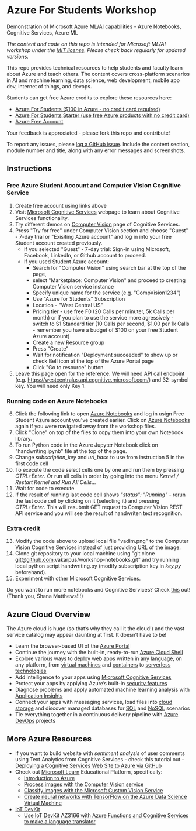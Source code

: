 # Azure For Students Workshop
Demonstration of Microsoft Azure ML/AI capabilities - Azure Notebooks, Cognitive Services, Azure ML

*The content and code on this repo is intended for Microsoft ML/AI workshop under the [MIT license](LICENSE). Please check back regularly for updated versions.*

This repo provides technical resources to help students and faculty learn about Azure and teach others. The content covers cross-platform scenarios in AI and machine learning, data science, web development, mobile app dev, internet of things, and devops.

Students can get free Azure credits to explore these resources here:

* [Azure For Students ($100 in Azure - no credit card required)](https://azure.microsoft.com/en-us/free/students/?WT.mc_id=workshop-github-vakarpus)
* [Azure For Students Starter (use free Azure products with no credit card)](https://azure.microsoft.com/en-us/free/students-starter-faq/?WT.mc_id=workshop-github-vakarpus)
* [Azure Free Account](https://azure.microsoft.com/en-us/free/?WT.mc_id=workshop-github-vakarpus)

Your feedback is appreciated - please fork this repo and contribute!

To report any issues, please [log a GitHub issue](https://github.com/vakarpus/workshop-notebooks/issues). Include the content section, module number and title, along with any error messages and screenshots.

## Instructions
### Free Azure Student Account and Computer Vision Cognitive Service
1. Create free account using links above
2. Visit [Microsoft Cognitive Services](https://azure.microsoft.com/services/cognitive-services/?WT.mc_id=workshop-github-vakarpus) webpage to learn about Cognitive Services functionality.
3. Try different demos on [Computer Vision](https://azure.microsoft.com/services/cognitive-services/directory/vision/?WT.mc_id=workshop-github-vakarpus) page of Cognitive Services.
4. Press "Try for free" under Computer Vision section and choose "Guest" - 7-day trial or "Exis*i*ting Azure account" and log in into your free Student account created previously.
    * If you selected "Guest" - 7-day trial: Sign-in using Microsoft, Facebook, LinkedIn, or Github account to proceed.
    * If you used Student Azure account: 
        * Search for "Computer Vision" using search bar at the top of the page, 
        * select "Marketplace: Computer Vision" and proceed to creating Computer Vision service instance
        * Specify unique name for the service (e.g. "CompVision1234")
        * Use "Azure for Students" Subscription
        * Location - "West Central US"
        * Pricing tier - use free F0 (20 Calls per minuter, 5k Calls per month) or if you plan to use the service more agressively - switch to S1 Standard tier (10 Calls per second, $1.00 per 1k Calls - remember you have a budget of $100 on your free Student Azure account)
        * Create a new Resource group
        * Press "Create"
        * Wait for notification "Deployment succeeded" to show up or check Bell icon at the top of the Azure Portal page
        * Click "Go to resource" button
5. Leave this page open for the reference. We will need API call endpoint (e.g. https://westcentralus.api.cognitive.microsoft.com/) and 32-symbol key. You will need only Key 1.

### Running code on Azure Notebooks
6. Click the following link to open [Azure Notebooks](https://notebooks.azure.com/Vadi/libraries/Workshop/?WT.mc_id=workshop-github-vakarpus) and log in usign Free Student Azure account you've created earlier. Click on [Azure Notebooks](https://notebooks.azure.com/Vadi/libraries/Workshop/?WT.mc_id=workshop-github-vakarpus) again if you were navigated away from the workshop files. 
7. Click "Clone" on top of the files to copy them into your own Notebook library.
8. To run Python code in the Azure Jupyter Notebook click on "handwriting.ipynb" file at the top of the page.
9. Change *subscription_key* and *uri_base* to use from instruction 5 in the first code cell
10. To execute the code select cells one by one and run them by pressing *CTRL+Enter*. Or run all cells in order by going into the menu *Kernel / Restart Kernel and Run All Cells...*
11. Wait for code to execute
12. If the result of running last code cell shows *"status": "Running"* - rerun the last code cell by clicking on it (selecting it) and pressing *CTRL+Enter*. This will resubmit GET request to Computer Vision REST API service and you will see the result of handwriten text recognition.

### Extra credit
13. Modify the code above to upload local file "vadim.png" to the Computer Vision Cognitive Services instead of just providing URL of the image.
14. Clone git repository to your local machine using "git clone git@github.com:vakarpus/workshop-notebooks.git" and try running local python script handwriting.py (modify subscription key in *key.py* beforehand).
15. Experiment with other Microsoft Cognitive Services.
 
Do you want to run more notebooks and Cognitive Services? Check [this](https://notebooks.azure.com/shana/libraries/demos) out! (Thank you, Shana Matthews!!!)

## Azure Cloud Overview
The Azure cloud is huge (so that’s why they call it the cloud!) and the vast service catalog may appear daunting at first. It doesn’t have to be!

- Learn the browser-based UI of the [Azure Portal](https://azure.microsoft.com/features/azure-portal/?WT.mc_id=workshop-github-vakarpus)
- Continue the journey with the built-in, ready-to-run [Azure Cloud Shell](https://azure.microsoft.com/features/cloud-shell/?WT.mc_id=workshop-github-vakarpus)
- Explore various ways to deploy web apps written in any language, on any platform, from [virtual machines](https://azure.microsoft.com/services/virtual-machines/?WT.mc_id=workshop-github-vakarpus) and [containers](https://azure.microsoft.com/free/kubernetes-service/search/?WT.mc_id=workshop-github-vakarpus) to [serverless technologies](https://azure.microsoft.com/services/functions/?WT.mc_id=workshop-github-vakarpus)
- Add intelligence to your apps using [Microsoft Cognitive Services](https://azure.microsoft.com/services/cognitive-services/?WT.mc_id=workshop-github-vakarpus)
- Protect your apps by applying Azure’s built-in [security features](https://azure.microsoft.com/services/security-center/?WT.mc_id=workshop-github-vakarpus)
- Diagnose problems and apply automated machine learning analysis with [Application Insights](https://docs.microsoft.com/azure/application-insights/app-insights-overview/?WT.mc_id=workshop-github-vakarpus) 
- Connect your apps with messaging services, load files into [cloud storage](https://azure.microsoft.com/free/storage/?WT.mc_id=workshop-github-vakarpus) and discover managed databases for [SQL](https://azure.microsoft.com/free/sql-database/search/?WT.mc_id=workshop-github-vakarpus) and [NoSQL](https://azure.microsoft.com/free/cosmos-db/search/?WT.mc_id=workshop-github-vakarpus) scenarios
- Tie everything together in a continuous delivery pipeline with [Azure DevOps](https://azure.microsoft.com/services/devops/?WT.mc_id=workshop-github-vakarpus) projects

## More Azure Resources

- If you want to build website with *sentiment analysis* of user comments using Text Analytics from Cognitive Services - check this tutorial out -  [Deploying a Cognitive Services Web Site to Azure via GitHub](https://github.com/Microsoft/computerscience/blob/master/Labs/Web%20Development/Azure%20Web%20Apps%20and%20GitHub/Deploying%20a%20Cognitive%20Services%20Web%20Site%20to%20Azure%20via%20GitHub.md)
- Check out [Microsoft Learn](https://docs.microsoft.com/en-us/learn/?WT.mc_id=workshop-github-vakarpus) Educational Platform, specifically:
    - [Introduction to Azure](https://docs.microsoft.com/en-us/learn/modules/welcome-to-azure/index?WT.mc_id=workshop-github-vakarpus)
    - [Process images with the Computer Vision service](https://docs.microsoft.com/en-us/learn/modules/create-computer-vision-service-to-classify-images/index?WT.mc_id=workshop-github-vakarpus)
    - [Classify images with the Microsoft Custom Vision Service](https://docs.microsoft.com/en-us/learn/modules/classify-images-with-custom-vision-service/index?WT.mc_id=workshop-github-vakarpus)
    - [Create neural networks with TensorFlow on the Azure Data Science Virtual Machine](https://docs.microsoft.com/en-us/learn/modules/create-neural-network-with-dsvm/index?WT.mc_id=workshop-github-vakarpus)
- [IoT DevKit](https://microsoft.github.io/azure-iot-developer-kit/?WT.mc_id=workshop-github-vakarpus) 
    - [Use IoT DevKit AZ3166 with Azure Functions and Cognitive Services to make a language translator](https://github.com/Microsoft/vscode-iot-workbench/blob/master/docs/iot-devkit/devkit-translator.md)
